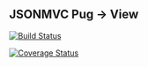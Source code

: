 JSONMVC Pug -> View
---
[![Build Status](https://travis-ci.org/jsonmvc/pug-view-loader.svg?branch=master)](https://travis-ci.org/jsonmvc/pug-view-loader)

[![Coverage Status](https://coveralls.io/repos/github/jsonmvc/pug-view-loader/badge.svg?branch=master)](https://coveralls.io/github/jsonmvc/pug-view-loader?branch=master)

